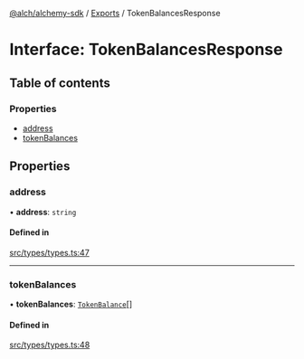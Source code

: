 [@alch/alchemy-sdk](../README.md) / [Exports](../modules.md) / TokenBalancesResponse

# Interface: TokenBalancesResponse

## Table of contents

### Properties

- [address](TokenBalancesResponse.md#address)
- [tokenBalances](TokenBalancesResponse.md#tokenbalances)

## Properties

### address

• **address**: `string`

#### Defined in

[src/types/types.ts:47](https://github.com/alchemyplatform/alchemy-sdk-js/blob/9fe1224/src/types/types.ts#L47)

___

### tokenBalances

• **tokenBalances**: [`TokenBalance`](../modules.md#tokenbalance)[]

#### Defined in

[src/types/types.ts:48](https://github.com/alchemyplatform/alchemy-sdk-js/blob/9fe1224/src/types/types.ts#L48)
